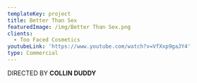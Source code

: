 ```yaml
---
templateKey: project
title: Better Than Sex
featuredImage: /img/Better Than Sex.png
clients:
  - Too Faced Cosmetics
youtubeLink: 'https://www.youtube.com/watch?v=VfXxp9gaJY4'
type: Commercial
---
```

DIRECTED BY **COLLIN DUDDY**
